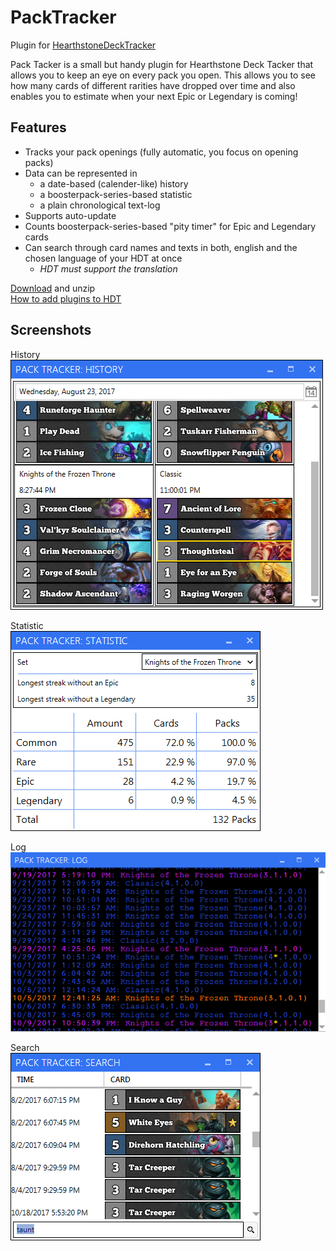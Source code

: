 # PackTracker
Plugin for [HearthstoneDeckTracker](https://hsdecktracker.net/)

Pack Tacker is a small but handy plugin for Hearthstone Deck Tacker that allows you to keep an eye on every pack you open. 
This allows you to see how many cards of different rarities have dropped over time and also enables you to estimate when your next Epic or Legendary is coming!

## Features
- Tracks your pack openings (fully automatic, you focus on opening packs)
- Data can be represented in
  - a date-based (calender-like) history
  - a boosterpack-series-based statistic
  - a plain chronological text-log
- Supports auto-update
- Counts boosterpack-series-based "pity timer" for Epic and Legendary cards
- Can search through card names and texts in both, english and the chosen language of your HDT at once
  - *HDT must support the translation*

[Download](https://github.com/MGK82/PackTracker/releases/latest) and unzip  
[How to add plugins to HDT](https://github.com/HearthSim/Hearthstone-Deck-Tracker/wiki/Available-Plugins)

## Screenshots

History  
![](https://github.com/MGK82/PackTracker/blob/master/doc/Screenshots/History.png?raw=true)  

Statistic  
![](https://github.com/MGK82/PackTracker/blob/master/doc/Screenshots/Statistic.png?raw=true)

Log  
![](https://github.com/MGK82/PackTracker/blob/master/doc/Screenshots/Log.png?raw=true)

Search  
![](https://github.com/MGK82/PackTracker/blob/master/doc/Screenshots/Search.png?raw=true)
